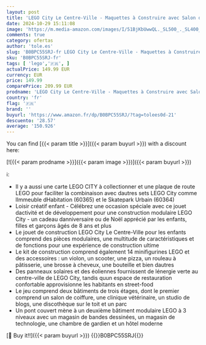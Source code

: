 ```yaml
---
layout: post
title: 'LEGO City Le Centre-Ville - Maquettes à Construire avec Salon de Coiffure  Vétérinaire  Hôtel et Discothèque - Minifigurines et Plaques de Route pour Enfants Garçons et Filles dès 8 Ans 60380'
date: 2024-10-29 15:11:08
image: 'https://m.media-amazon.com/images/I/51BjKbUwwQL._SL500_._SL400_.jpg'
comments: true
category: ofertas
author: 'tole.es'
slug: 'B0BPC55SRJ-fr LEGO City Le Centre-Ville - Maquettes à Construire avec...'
sku: 'B0BPC55SRJ-fr'
tags: [ 'lego','🇫🇷', ]
actualPrice: 149.99 EUR
currency: EUR
price: 149.99
comparePrice: 209.99 EUR
prodname: 'LEGO City Le Centre-Ville - Maquettes à Construire avec Salon de Coiffure  Vétérinaire  Hôtel et Discothèque - Minifigurines et Plaques de Route pour Enfants Garçons et Filles dès 8 Ans 60380'
country: 'fr'
flag: '🇫🇷'
brand: ''
buyurl: 'https://www.amazon.fr/dp/B0BPC55SRJ/?tag=tolees0d-21'
descuento: '28.57'
average: '150.926'
---
```


You can find [{{< param title >}}]({{< param buyurl >}}) with a discount here:

[![{{< param prodname >}}]({{< param image >}})]({{< param buyurl >}})

ℹ️:

- Il y a aussi une carte LEGO CITY à collectionner et une plaque de route LEGO pour faciliter la combinaison avec dautres sets LEGO City comme lImmeuble dHabitation (60365) et le Skatepark Urbain (60364)
- Loisir créatif enfant - Célébrez une occasion spéciale avec ce jouet dactivité et de développement pour une construction modulaire LEGO City - un cadeau danniversaire ou de Noël apprécié par les enfants, filles et garçons âgés de 8 ans et plus
- Le jouet de construction LEGO City Le Centre-Ville pour les enfants comprend des pièces modulaires, une multitude de caractéristiques et de fonctions pour une expérience de construction ultime
- Le kit de construction comprend également 14 minifigurines LEGO et des accessoires : un violon, un scooter, une pizza, un rouleau à pâtisserie, une brosse à cheveux, une bouteille et bien dautres
- Des panneaux solaires et des éoliennes fournissent de lénergie verte au centre-ville de LEGO City, tandis quun espace de restauration confortable approvisionne les habitants en street-food
- Le jeu comprend deux bâtiments de trois étages, dont le premier comprend un salon de coiffure, une clinique vétérinaire, un studio de blogs, une discothèque sur le toit et un parc
- Un pont couvert mène à un deuxième bâtiment modulaire LEGO à 3 niveaux avec un magasin de bandes dessinées, un magasin de technologie, une chambre de gardien et un hôtel moderne

[🛒 Buy it!!]({{< param buyurl >}})
{{<world>}}B0BPC55SRJ{{</world>}}
